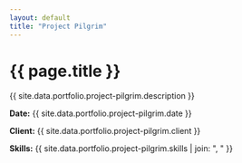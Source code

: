 ```yaml
---
layout: default
title: "Project Pilgrim"
---
```


# {{ page.title }}

{{ site.data.portfolio.project-pilgrim.description }}

**Date:** {{ site.data.portfolio.project-pilgrim.date }}

**Client:** {{ site.data.portfolio.project-pilgrim.client }}

**Skills:** {{ site.data.portfolio.project-pilgrim.skills | join: ", " }}
